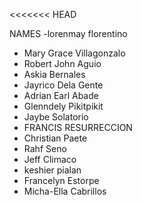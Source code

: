 <<<<<<< HEAD

NAMES
-lorenmay florentino
- Mary Grace Villagonzalo
- Robert John Aguio
- Askia Bernales
- Jayrico Dela Gente
- Adrian Earl Abade
- Glenndely Pikitpikit
- Jaybe Solatorio
- FRANCIS RESURRECCION
- Christian Paete
- Rahf Seno
- Jeff Climaco
- keshier pialan
- Francelyn Estorpe
- Micha-Ella Cabrillos
